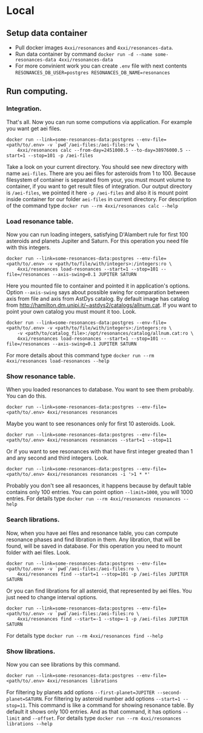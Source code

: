 # Local

## Setup data container
* Pull docker images `4xxi/resonances` and `4xxi/resonances-data`.
* Run data container by command `docker run -d --name some-resonances-data 4xxi/resonances-data`
* For more convinient work you can create `.env` file with next contents ```RESONANCES_DB_USER=postgres RESONANCES_DB_NAME=resonances```

## Run computing.

### Integration.
That's all. Now you can run some computions via application.
For example you want get aei files.
```
docker run --link=some-resonances-data:postgres --env-file=<path/to/.env> -v `pwd`/aei-files:/aei-files:rw \
    4xxi/resonances calc --from-day=2451000.5 --to-day=38976000.5 --start=1 --stop=101 -p /aei-files
```
Take a look on your current directory. You should see new directory with name `aei-files`. There are you aei files for asteroids from 1 to 100.
Because filesystem of container is separated from your, you must mount volume to container, if you want to get result files of integration.
Our output directory is `/aei-files`, we pointed it here `-p /aei-files` and also it is mount point inside container for our folder `aei-files`
in current directory. For description of the command type `docker run --rm 4xxi/resonances calc --help`

### Load resonance table.
Now you can run loading integers, satisfying D'Alambert rule for first 100 asteroids and planets Jupiter and Saturn.
For this operation you need file with this integers.
```
docker run --link=some-resonances-data:postgres --env-file=<path/to/.env> -v <path/to/file/with/integers>:/integers:ro \
    4xxi/resonances load-resonances --start=1 --stop=101 --file=/resonances --axis-swing=0.1 JUPITER SATURN
```
Here you mounted file to container and pointed it in application's options. Option `--axis-swing` says about possible swing for
comparation between axis from file and axis from AstDys catalog. By default image has catalog from
http://hamilton.dm.unipi.it/~astdys2/catalogs/allnum.cat. If you want to point your own catalog you must mount it too. Look.
```
docker run --link=some-resonances-data:postgres --env-file=<path/to/.env> -v <path/to/file/with/integers>:/integers:ro \
    -v <path/to/catalog_file>:/opt/resonances/catalog/allnum.cat:ro \
    4xxi/resonances load-resonances --start=1 --stop=101 --file=/resonances --axis-swing=0.1 JUPITER SATURN
```
For more details about this command type `docker run --rm 4xxi/resonances load-resonances --help`

### Show resonance table.
When you loaded resonances to database. You want to see them probably. You can do this.
```
docker run --link=some-resonances-data:postgres --env-file=<path/to/.env> 4xxi/resonances resonances
```
Maybe you want to see resonances only for first 10 asteroids. Look.
```
docker run --link=some-resonances-data:postgres --env-file=<path/to/.env> 4xxi/resonances resonances --start=1 --stop=11
```
Or if you want to see resonances with that have first integer greated than 1 and any second and third integers. Look.
```
docker run --link=some-resonances-data:postgres --env-file=<path/to/.env> 4xxi/resonances resonances -i '>1 * *'
```
Probably you don't see all resaonces, it happens because by default table contains only 100 entries.
You can point option `--limit=1000`, you will 1000 entries. For details type `docker run --rm 4xxi/resonances resonances --help`

### Search librations.
Now, when you have aei files and resonance table, you can compute resonance phases and find libration in them.
Any libration, that will be found, will be saved in database.  For this operation you need to mount folder with aei files. Look.
```
docker run --link=some-resonances-data:postgres --env-file=<path/to/.env> -v `pwd`/aei-files:/aei-files:ro \
    4xxi/resonances find --start=1 --stop=101 -p /aei-files JUPITER SATURN
```
Or you can find librations for all asteroid, that represented by aei files. You just need to change interval options.
```
docker run --link=some-resonances-data:postgres --env-file=<path/to/.env> -v `pwd`/aei-files:/aei-files:ro \
    4xxi/resonances find --start=-1 --stop=-1 -p /aei-files JUPITER SATURN
```
For details type `docker run --rm 4xxi/resonances find --help`

### Show librations.
Now you can see librations by this command.
```
docker run --link=some-resonances-data:postgres --env-file=<path/to/.env> 4xxi/resonances librations
```
For filtering by planets add options `--first-planet=JUPITER --second-planet=SATURN`. For filtering by asteroid number
add options `--start=1 --stop=11`. This command is like a command for showing resonance table. By default it shows only
100 entries. And as that command, it has options `--limit` and `--offset`.
For details type `docker run --rm 4xxi/resonances librations --help`
